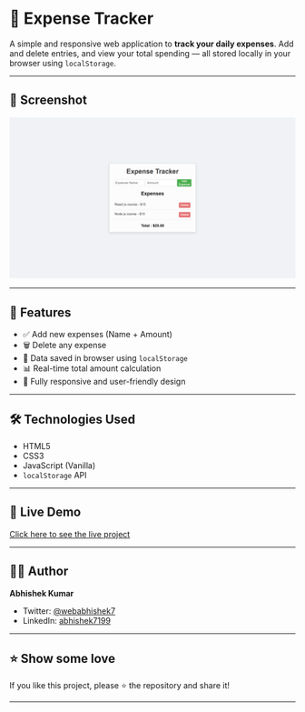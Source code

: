 # 💸 Expense Tracker

A simple and responsive web application to **track your daily expenses**. Add and delete entries, and view your total spending — all stored locally in your browser using `localStorage`.

---

## 📸 Screenshot

![Expense Tracker Screenshot](./app-preview.png)

---

## 🚀 Features

- ✅ Add new expenses (Name + Amount)
- 🗑️ Delete any expense
- 💾 Data saved in browser using `localStorage`
- 📊 Real-time total amount calculation
- 📱 Fully responsive and user-friendly design

---

## 🛠️ Technologies Used

- HTML5
- CSS3
- JavaScript (Vanilla)
- `localStorage` API

---

## 🔗 Live Demo

[Click here to see the live project](https://pocket-track.vercel.app/)

---

## 🧑‍💻 Author

**Abhishek Kumar**

- Twitter: [@webabhishek7](https://x.com/webabhishek7)
- LinkedIn: [abhishek7199](https://www.linkedin.com/in/abhishek7199/)

---

## ⭐ Show some love

If you like this project, please ⭐ the repository and share it!

---
